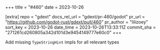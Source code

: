 +++
title = "#460"
date = 2023-10-26

[extra]
repo = "gdext"
docs_rel_url = "gdext/pr-460/godot"
pr_url = "https://github.com/godot-rust/gdext/pull/460"
pr_author = "lilizoey"
sort_key = 2023-10-26
date_time = 2023-10-26T13:33:11Z
commit_sha = "271261cd260805a342d101d3e9454149777e60c0"
+++

Add missing `TypeStringHint` impls for all relevant types
